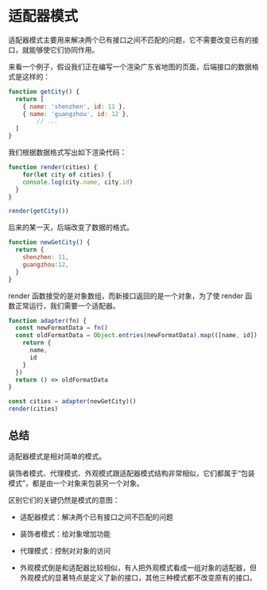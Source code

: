 # 适配器模式

适配器模式主要用来解决两个已有接口之间不匹配的问题，它不需要改变已有的接口，就能够使它们协同作用。

来看一个例子，假设我们正在编写一个渲染广东省地图的页面，后端接口的数据格式是这样的：

```javascript
function getCity() {
  return [
    { name: 'shenzhen', id: 11 },
    { name: 'guangzhou', id: 12 },
		// ...
  ]
}
```

我们根据数据格式写出如下渲染代码：

```javascript
function render(cities) {
	for(let city of cities) {
    console.log(city.name, city.id)
  }
}

render(getCity())
```

后来的某一天，后端改变了数据的格式。

```javascript
function newGetCity() {
  return {
    shenzhen: 11,
    guangzhou:12,
  }
}
```

render 函数接受的是对象数组，而新接口返回的是一个对象，为了使 render 函数正常运行，我们需要一个适配器。

```javascript
function adapter(fn) {
  const newFormatData = fn()
  const oldFormatData = Object.entries(newFormatData).map(([name, id]) => {
    return {
      name,
      id
    }
  })
  return () => oldFormatData
}

const cities = adapter(newGetCity)()
render(cities)
```

## 总结

适配器模式是相对简单的模式。

装饰者模式、代理模式、外观模式跟适配器模式结构非常相似，它们都属于“包装模式”，都是由一个对象来包装另一个对象。

区别它们的关键仍然是模式的意图：

* 适配器模式：解决两个已有接口之间不匹配的问题

* 装饰者模式：给对象增加功能

* 代理模式：控制对对象的访问

* 外观模式倒是和适配器比较相似，有人把外观模式看成一组对象的适配器，但外观模式的显著特点是定义了新的接口，其他三种模式都不改变原有的接口。